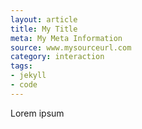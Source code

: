 ```yaml
---
layout: article
title: My Title
meta: My Meta Information
source: www.mysourceurl.com
category: interaction
tags:
- jekyll
- code
---
```


Lorem ipsum

